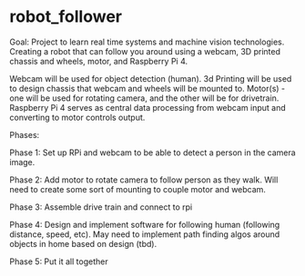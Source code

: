 # robot_follower

Goal: Project to learn real time systems and machine vision technologies. Creating a robot that can follow you around using a webcam, 3D printed chassis and wheels, motor, and Raspberry Pi 4. 

Webcam will be used for object detection (human). 3d Printing will be used to design chassis that webcam and wheels will be mounted to. Motor(s) - one will be used for rotating camera, and the other will be for drivetrain. Raspberry Pi 4 serves as central data processing from webcam input and converting to motor controls output. 

Phases:

Phase 1: Set up RPi and webcam to be able to detect a person in the camera image.

Phase 2: Add motor to rotate camera to follow person as they walk. Will need to create some sort of mounting to couple motor and webcam.

Phase 3: Assemble drive train and connect to rpi

Phase 4: Design and implement software for following human (following distance, speed, etc). May need to implement path finding algos around objects in home based on design (tbd). 

Phase 5: Put it all together

